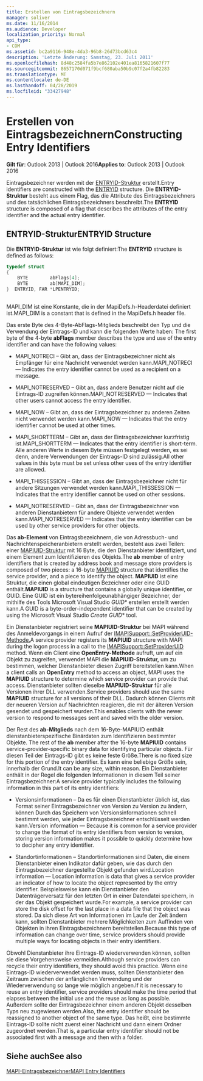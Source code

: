 ```yaml
---
title: Erstellen von Eintragsbezeichnern
manager: soliver
ms.date: 11/16/2014
ms.audience: Developer
localization_priority: Normal
api_type:
- COM
ms.assetid: bc2a9116-948e-4da3-96b8-26d73bcd63c4
description: 'Letzte Änderung: Samstag, 23. Juli 2011'
ms.openlocfilehash: 8d48c2584fa5b7e862102e401ea8165821607f77
ms.sourcegitcommit: 8657170d071f9bcf680aba50b9c07f2a4fb82283
ms.translationtype: MT
ms.contentlocale: de-DE
ms.lasthandoff: 04/28/2019
ms.locfileid: "33427948"
---
```

# <a name="constructing-entry-identifiers"></a><span data-ttu-id="9039f-103">Erstellen von Eintragsbezeichnern</span><span class="sxs-lookup"><span data-stu-id="9039f-103">Constructing Entry Identifiers</span></span>

  
  
<span data-ttu-id="9039f-104">**Gilt für**: Outlook 2013 | Outlook 2016</span><span class="sxs-lookup"><span data-stu-id="9039f-104">**Applies to**: Outlook 2013 | Outlook 2016</span></span> 
  
<span data-ttu-id="9039f-105">Eintragsbezeichner werden mit der [ENTRYID-Struktur](entryid.md) erstellt.</span><span class="sxs-lookup"><span data-stu-id="9039f-105">Entry identifiers are constructed with the [ENTRYID](entryid.md) structure.</span></span> <span data-ttu-id="9039f-106">Die **ENTRYID-Struktur** besteht aus einem Flag, das die Attribute des Eintragsbezeichners und des tatsächlichen Eintragsbezeichners beschreibt.</span><span class="sxs-lookup"><span data-stu-id="9039f-106">The **ENTRYID** structure is composed of a flag that describes the attributes of the entry identifier and the actual entry identifier.</span></span> 
  
## <a name="entryid-structure"></a><span data-ttu-id="9039f-107">ENTRYID-Struktur</span><span class="sxs-lookup"><span data-stu-id="9039f-107">ENTRYID Structure</span></span>

<span data-ttu-id="9039f-108">Die **ENTRYID-Struktur** ist wie folgt definiert:</span><span class="sxs-lookup"><span data-stu-id="9039f-108">The **ENTRYID** structure is defined as follows:</span></span> 
  
```cpp
typedef struct
{
    BYTE        abFlags[4];
    BYTE        ab[MAPI_DIM];
}  ENTRYID, FAR *LPENTRYID;
 
```

<span data-ttu-id="9039f-109">MAPI_DIM ist eine Konstante, die in der MapiDefs.h-Headerdatei definiert ist.</span><span class="sxs-lookup"><span data-stu-id="9039f-109">MAPI_DIM is a constant that is defined in the MapiDefs.h header file.</span></span> 
  
<span data-ttu-id="9039f-110">Das erste Byte des 4-Byte-AbFlags-Mitglieds beschreibt den Typ und die Verwendung der Eintrags-ID und kann die folgenden Werte haben: </span><span class="sxs-lookup"><span data-stu-id="9039f-110">The first byte of the 4-byte **abFlags** member describes the type and use of the entry identifier and can have the following values:</span></span> 
  
- <span data-ttu-id="9039f-111">MAPI_NOTRECI – Gibt an, dass der Eintragsbezeichner nicht als Empfänger für eine Nachricht verwendet werden kann.</span><span class="sxs-lookup"><span data-stu-id="9039f-111">MAPI_NOTRECI — Indicates the entry identifier cannot be used as a recipient on a message.</span></span>
    
- <span data-ttu-id="9039f-112">MAPI_NOTRESERVED – Gibt an, dass andere Benutzer nicht auf die Eintrags-ID zugreifen können.</span><span class="sxs-lookup"><span data-stu-id="9039f-112">MAPI_NOTRESERVED — Indicates that other users cannot access the entry identifier.</span></span>
    
- <span data-ttu-id="9039f-113">MAPI_NOW – Gibt an, dass der Eintragsbezeichner zu anderen Zeiten nicht verwendet werden kann.</span><span class="sxs-lookup"><span data-stu-id="9039f-113">MAPI_NOW — Indicates that the entry identifier cannot be used at other times.</span></span>
    
- <span data-ttu-id="9039f-114">MAPI_SHORTTERM – Gibt an, dass der Eintragsbezeichner kurzfristig ist.</span><span class="sxs-lookup"><span data-stu-id="9039f-114">MAPI_SHORTTERM — Indicates that the entry identifier is short-term.</span></span> <span data-ttu-id="9039f-115">Alle anderen Werte in diesem Byte müssen festgelegt werden, es sei denn, andere Verwendungen der Eintrags-ID sind zulässig.</span><span class="sxs-lookup"><span data-stu-id="9039f-115">All other values in this byte must be set unless other uses of the entry identifier are allowed.</span></span>
    
- <span data-ttu-id="9039f-116">MAPI_THISSESSION – Gibt an, dass der Eintragsbezeichner nicht für andere Sitzungen verwendet werden kann.</span><span class="sxs-lookup"><span data-stu-id="9039f-116">MAPI_THISSESSION — Indicates that the entry identifier cannot be used on other sessions.</span></span>
    
- <span data-ttu-id="9039f-117">MAPI_NOTRESERVED – Gibt an, dass der Eintragsbezeichner von anderen Dienstanbietern für andere Objekte verwendet werden kann.</span><span class="sxs-lookup"><span data-stu-id="9039f-117">MAPI_NOTRESERVED — Indicates that the entry identifier can be used by other service providers for other objects.</span></span>
    
<span data-ttu-id="9039f-118">Das **ab-Element** von Eintragsbezeichnern, die von Adressbuch- und Nachrichtenspeicheranbietern erstellt werden, besteht aus zwei Teilen: einer [MAPIUID-Struktur](mapiuid.md) mit 16 Byte, die den Dienstanbieter identifiziert, und einem Element zum Identifizieren des Objekts.</span><span class="sxs-lookup"><span data-stu-id="9039f-118">The **ab** member of entry identifiers that is created by address book and message store providers is composed of two pieces: a 16-byte [MAPIUID](mapiuid.md) structure that identifies the service provider, and a piece to identify the object.</span></span> <span data-ttu-id="9039f-119">**MAPIUID** ist eine Struktur, die einen global eindeutigen Bezeichner oder eine GUID enthält.</span><span class="sxs-lookup"><span data-stu-id="9039f-119">**MAPIUID** is a structure that contains a globally unique identifier, or GUID.</span></span> <span data-ttu-id="9039f-120">Eine GUID ist ein bytereihenfolgeunabhängiger Bezeichner, der mithilfe des Tools Microsoft Visual Studio *GUID*\* erstellen erstellt werden kann.</span><span class="sxs-lookup"><span data-stu-id="9039f-120">A GUID is a byte-order-independent identifier that can be created by using the Microsoft Visual Studio *Create GUID*\* tool.</span></span> 
  
<span data-ttu-id="9039f-121">Ein Dienstanbieter registriert seine **MAPIUID-Struktur** bei MAPI während des Anmeldevorgangs in einem Aufruf der [IMAPISupport::SetProviderUID-Methode.](imapisupport-setprovideruid.md)</span><span class="sxs-lookup"><span data-stu-id="9039f-121">A service provider registers its **MAPIUID** structure with MAPI during the logon process in a call to the [IMAPISupport::SetProviderUID](imapisupport-setprovideruid.md) method.</span></span> <span data-ttu-id="9039f-122">Wenn ein Client eine **OpenEntry-Methode** aufruft, um auf ein Objekt zu zugreifen, verwendet MAPI die **MAPIUID-Struktur,** um zu bestimmen, welcher Dienstanbieter diesen Zugriff bereitstellen kann.</span><span class="sxs-lookup"><span data-stu-id="9039f-122">When a client calls an **OpenEntry** method to access an object, MAPI uses the **MAPIUID** structure to determine which service provider can provide that access.</span></span> <span data-ttu-id="9039f-123">Dienstanbieter sollten dieselbe **MAPIUID-Struktur** für alle Versionen ihrer DLL verwenden.</span><span class="sxs-lookup"><span data-stu-id="9039f-123">Service providers should use the same **MAPIUID** structure for all versions of their DLL.</span></span> <span data-ttu-id="9039f-124">Dadurch können Clients mit der neueren Version auf Nachrichten reagieren, die mit der älteren Version gesendet und gespeichert wurden.</span><span class="sxs-lookup"><span data-stu-id="9039f-124">This enables clients with the newer version to respond to messages sent and saved with the older version.</span></span> 
  
<span data-ttu-id="9039f-125">Der Rest des **ab-Mitglieds** nach dem 16-Byte-MAPIUID enthält dienstanbieterspezifische Binärdaten zum Identifizieren bestimmter Objekte. </span><span class="sxs-lookup"><span data-stu-id="9039f-125">The rest of the **ab** member after the 16-byte **MAPIUID** contains service-provider-specific binary data for identifying particular objects.</span></span> <span data-ttu-id="9039f-126">Für diesen Teil der Eintrags-ID gibt es keine feste Größe.</span><span class="sxs-lookup"><span data-stu-id="9039f-126">There is no fixed size for this portion of the entry identifier.</span></span> <span data-ttu-id="9039f-127">Es kann eine beliebige Größe sein, innerhalb der Grund.</span><span class="sxs-lookup"><span data-stu-id="9039f-127">It can be any size, within reason.</span></span> <span data-ttu-id="9039f-128">Ein Dienstanbieter enthält in der Regel die folgenden Informationen in diesem Teil seiner Eintragsbezeichner:</span><span class="sxs-lookup"><span data-stu-id="9039f-128">A service provider typically includes the following information in this part of its entry identifiers:</span></span> 
  
- <span data-ttu-id="9039f-129">Versionsinformationen – Da es für einen Dienstanbieter üblich ist, das Format seiner Eintragsbezeichner von Version zu Version zu ändern, können Durch das Speichern von Versionsinformationen schnell bestimmt werden, wie jeder Eintragsbezeichner entschlüsselt werden kann.</span><span class="sxs-lookup"><span data-stu-id="9039f-129">Version information — Because it is common for a service provider to change the format of its entry identifiers from version to version, storing version information makes it possible to quickly determine how to decipher any entry identifier.</span></span>
    
- <span data-ttu-id="9039f-130">Standortinformationen – Standortinformationen sind Daten, die einem Dienstanbieter einen Indikator dafür geben, wie das durch den Eintragsbezeichner dargestellte Objekt gefunden wird.</span><span class="sxs-lookup"><span data-stu-id="9039f-130">Location information — Location information is data that gives a service provider an indicator of how to locate the object represented by the entry identifier.</span></span> <span data-ttu-id="9039f-131">Beispielsweise kann ein Dienstanbieter den Datenträgerversatz für den letzten Ort in einer Datendatei speichern, in der das Objekt gespeichert wurde.</span><span class="sxs-lookup"><span data-stu-id="9039f-131">For example, a service provider can store the disk offset for the last place in a data file that the object was stored.</span></span> <span data-ttu-id="9039f-132">Da sich diese Art von Informationen im Laufe der Zeit ändern kann, sollten Dienstanbieter mehrere Möglichkeiten zum Auffinden von Objekten in ihren Eintragsbezeichnern bereitstellen.</span><span class="sxs-lookup"><span data-stu-id="9039f-132">Because this type of information can change over time, service providers should provide multiple ways for locating objects in their entry identifiers.</span></span>
    
<span data-ttu-id="9039f-133">Obwohl Dienstanbieter ihre Eintrags-ID wiederverwenden können, sollten sie diese Vorgehensweise vermeiden.</span><span class="sxs-lookup"><span data-stu-id="9039f-133">Although service providers can recycle their entry identifiers, they should avoid this practice.</span></span> <span data-ttu-id="9039f-134">Wenn eine Eintrags-ID wiederverwendet werden muss, sollten Dienstanbieter den Zeitraum zwischen der anfänglichen Verwendung und der Wiederverwendung so lange wie möglich angeben.</span><span class="sxs-lookup"><span data-stu-id="9039f-134">If it is necessary to reuse an entry identifier, service providers should make the time period that elapses between the initial use and the reuse as long as possible.</span></span> <span data-ttu-id="9039f-135">Außerdem sollte der Eintragsbezeichner einem anderen Objekt desselben Typs neu zugewiesen werden.</span><span class="sxs-lookup"><span data-stu-id="9039f-135">Also, the entry identifier should be reassigned to another object of the same type.</span></span> <span data-ttu-id="9039f-136">Das heißt, eine bestimmte Eintrags-ID sollte nicht zuerst einer Nachricht und dann einem Ordner zugeordnet werden.</span><span class="sxs-lookup"><span data-stu-id="9039f-136">That is, a particular entry identifier should not be associated first with a message and then with a folder.</span></span>
  
## <a name="see-also"></a><span data-ttu-id="9039f-137">Siehe auch</span><span class="sxs-lookup"><span data-stu-id="9039f-137">See also</span></span>



[<span data-ttu-id="9039f-138">MAPI-Eintragsbezeichner</span><span class="sxs-lookup"><span data-stu-id="9039f-138">MAPI Entry Identifiers</span></span>](mapi-entry-identifiers.md)

